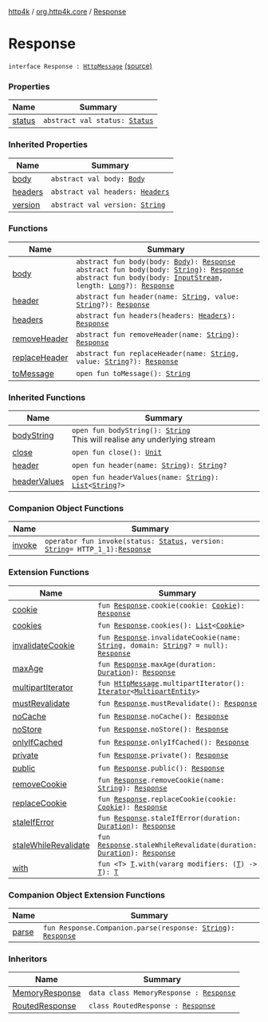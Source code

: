 [http4k](../../index.md) / [org.http4k.core](../index.md) / [Response](./index.md)

# Response

`interface Response : `[`HttpMessage`](../-http-message/index.md) [(source)](https://github.com/http4k/http4k/blob/master/http4k-core/src/main/kotlin/org/http4k/core/http.kt#L199)

### Properties

| Name | Summary |
|---|---|
| [status](status.md) | `abstract val status: `[`Status`](../-status/index.md) |

### Inherited Properties

| Name | Summary |
|---|---|
| [body](../-http-message/body.md) | `abstract val body: `[`Body`](../-body/index.md) |
| [headers](../-http-message/headers.md) | `abstract val headers: `[`Headers`](../-headers.md) |
| [version](../-http-message/version.md) | `abstract val version: `[`String`](https://kotlinlang.org/api/latest/jvm/stdlib/kotlin/-string/index.html) |

### Functions

| Name | Summary |
|---|---|
| [body](body.md) | `abstract fun body(body: `[`Body`](../-body/index.md)`): `[`Response`](./index.md)<br>`abstract fun body(body: `[`String`](https://kotlinlang.org/api/latest/jvm/stdlib/kotlin/-string/index.html)`): `[`Response`](./index.md)<br>`abstract fun body(body: `[`InputStream`](https://docs.oracle.com/javase/9/docs/api/java/io/InputStream.html)`, length: `[`Long`](https://kotlinlang.org/api/latest/jvm/stdlib/kotlin/-long/index.html)`?): `[`Response`](./index.md) |
| [header](header.md) | `abstract fun header(name: `[`String`](https://kotlinlang.org/api/latest/jvm/stdlib/kotlin/-string/index.html)`, value: `[`String`](https://kotlinlang.org/api/latest/jvm/stdlib/kotlin/-string/index.html)`?): `[`Response`](./index.md) |
| [headers](headers.md) | `abstract fun headers(headers: `[`Headers`](../-headers.md)`): `[`Response`](./index.md) |
| [removeHeader](remove-header.md) | `abstract fun removeHeader(name: `[`String`](https://kotlinlang.org/api/latest/jvm/stdlib/kotlin/-string/index.html)`): `[`Response`](./index.md) |
| [replaceHeader](replace-header.md) | `abstract fun replaceHeader(name: `[`String`](https://kotlinlang.org/api/latest/jvm/stdlib/kotlin/-string/index.html)`, value: `[`String`](https://kotlinlang.org/api/latest/jvm/stdlib/kotlin/-string/index.html)`?): `[`Response`](./index.md) |
| [toMessage](to-message.md) | `open fun toMessage(): `[`String`](https://kotlinlang.org/api/latest/jvm/stdlib/kotlin/-string/index.html) |

### Inherited Functions

| Name | Summary |
|---|---|
| [bodyString](../-http-message/body-string.md) | `open fun bodyString(): `[`String`](https://kotlinlang.org/api/latest/jvm/stdlib/kotlin/-string/index.html)<br>This will realise any underlying stream |
| [close](../-http-message/close.md) | `open fun close(): `[`Unit`](https://kotlinlang.org/api/latest/jvm/stdlib/kotlin/-unit/index.html) |
| [header](../-http-message/header.md) | `open fun header(name: `[`String`](https://kotlinlang.org/api/latest/jvm/stdlib/kotlin/-string/index.html)`): `[`String`](https://kotlinlang.org/api/latest/jvm/stdlib/kotlin/-string/index.html)`?` |
| [headerValues](../-http-message/header-values.md) | `open fun headerValues(name: `[`String`](https://kotlinlang.org/api/latest/jvm/stdlib/kotlin/-string/index.html)`): `[`List`](https://kotlinlang.org/api/latest/jvm/stdlib/kotlin.collections/-list/index.html)`<`[`String`](https://kotlinlang.org/api/latest/jvm/stdlib/kotlin/-string/index.html)`?>` |

### Companion Object Functions

| Name | Summary |
|---|---|
| [invoke](invoke.md) | `operator fun invoke(status: `[`Status`](../-status/index.md)`, version: `[`String`](https://kotlinlang.org/api/latest/jvm/stdlib/kotlin/-string/index.html)` = HTTP_1_1): `[`Response`](./index.md) |

### Extension Functions

| Name | Summary |
|---|---|
| [cookie](../../org.http4k.core.cookie/cookie.md) | `fun `[`Response`](./index.md)`.cookie(cookie: `[`Cookie`](../../org.http4k.core.cookie/-cookie/index.md)`): `[`Response`](./index.md) |
| [cookies](../../org.http4k.core.cookie/cookies.md) | `fun `[`Response`](./index.md)`.cookies(): `[`List`](https://kotlinlang.org/api/latest/jvm/stdlib/kotlin.collections/-list/index.html)`<`[`Cookie`](../../org.http4k.core.cookie/-cookie/index.md)`>` |
| [invalidateCookie](../../org.http4k.core.cookie/invalidate-cookie.md) | `fun `[`Response`](./index.md)`.invalidateCookie(name: `[`String`](https://kotlinlang.org/api/latest/jvm/stdlib/kotlin/-string/index.html)`, domain: `[`String`](https://kotlinlang.org/api/latest/jvm/stdlib/kotlin/-string/index.html)`? = null): `[`Response`](./index.md) |
| [maxAge](../max-age.md) | `fun `[`Response`](./index.md)`.maxAge(duration: `[`Duration`](https://docs.oracle.com/javase/9/docs/api/java/time/Duration.html)`): `[`Response`](./index.md) |
| [multipartIterator](../multipart-iterator.md) | `fun `[`HttpMessage`](../-http-message/index.md)`.multipartIterator(): `[`Iterator`](https://kotlinlang.org/api/latest/jvm/stdlib/kotlin.collections/-iterator/index.html)`<`[`MultipartEntity`](../-multipart-entity/index.md)`>` |
| [mustRevalidate](../must-revalidate.md) | `fun `[`Response`](./index.md)`.mustRevalidate(): `[`Response`](./index.md) |
| [noCache](../no-cache.md) | `fun `[`Response`](./index.md)`.noCache(): `[`Response`](./index.md) |
| [noStore](../no-store.md) | `fun `[`Response`](./index.md)`.noStore(): `[`Response`](./index.md) |
| [onlyIfCached](../only-if-cached.md) | `fun `[`Response`](./index.md)`.onlyIfCached(): `[`Response`](./index.md) |
| [private](../private.md) | `fun `[`Response`](./index.md)`.private(): `[`Response`](./index.md) |
| [public](../public.md) | `fun `[`Response`](./index.md)`.public(): `[`Response`](./index.md) |
| [removeCookie](../../org.http4k.core.cookie/remove-cookie.md) | `fun `[`Response`](./index.md)`.removeCookie(name: `[`String`](https://kotlinlang.org/api/latest/jvm/stdlib/kotlin/-string/index.html)`): `[`Response`](./index.md) |
| [replaceCookie](../../org.http4k.core.cookie/replace-cookie.md) | `fun `[`Response`](./index.md)`.replaceCookie(cookie: `[`Cookie`](../../org.http4k.core.cookie/-cookie/index.md)`): `[`Response`](./index.md) |
| [staleIfError](../stale-if-error.md) | `fun `[`Response`](./index.md)`.staleIfError(duration: `[`Duration`](https://docs.oracle.com/javase/9/docs/api/java/time/Duration.html)`): `[`Response`](./index.md) |
| [staleWhileRevalidate](../stale-while-revalidate.md) | `fun `[`Response`](./index.md)`.staleWhileRevalidate(duration: `[`Duration`](https://docs.oracle.com/javase/9/docs/api/java/time/Duration.html)`): `[`Response`](./index.md) |
| [with](../with.md) | `fun <T> `[`T`](../with.md#T)`.with(vararg modifiers: (`[`T`](../with.md#T)`) -> `[`T`](../with.md#T)`): `[`T`](../with.md#T) |

### Companion Object Extension Functions

| Name | Summary |
|---|---|
| [parse](../parse.md) | `fun Response.Companion.parse(response: `[`String`](https://kotlinlang.org/api/latest/jvm/stdlib/kotlin/-string/index.html)`): `[`Response`](./index.md) |

### Inheritors

| Name | Summary |
|---|---|
| [MemoryResponse](../-memory-response/index.md) | `data class MemoryResponse : `[`Response`](./index.md) |
| [RoutedResponse](../../org.http4k.routing/-routed-response/index.md) | `class RoutedResponse : `[`Response`](./index.md) |
